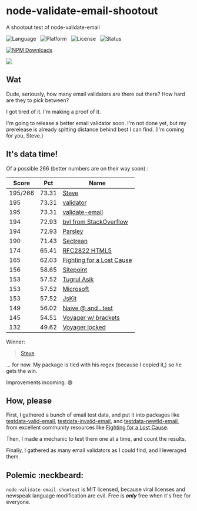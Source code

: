 node-validate-email-shootout
============================

A shootout test of node-validate-email

![Language](http://img.shields.io/badge/Language-JavaScript-000000.svg) &nbsp;
![Platform](http://img.shields.io/badge/Platform-NPM-000000.svg) &nbsp;
![License](http://img.shields.io/badge/License-MIT-000055.svg) &nbsp;
![Status](http://img.shields.io/travis/StoneCypher/node-validate-email-shootout.svg)

[![NPM Downloads](http://img.shields.io/npm/dm/validate-email-shootout.svg)](https://npmjs.org/package/validate-email-shootout)

![](https://nodei.co/npm/validate-email-shootout.png?stars=true&downloads=true)





Wat
---

Dude, seriously, how many email validators are there out there?  How hard are
they to pick between?

I got tired of it.  I'm making a proof of it.

I'm going to release a better email validator soon.  I'm not done yet, but my
prerelease is already spitting distance behind best I can find.  (I'm coming for you, Steve.)





It's data time!
---------------

Of a possible 266 (better numbers are on their way soon) :

| Score | Pct | Name |
|-------|-----|------|
| 195/266 | 73.31 | [Steve](http://stackoverflow.com/a/10906478/763127) |
| 195 | 73.31 | [validator](https://www.npmjs.org/package/validator) |
| 195 | 73.31 | [validate-email](https://github.com/StoneCypher/node-validate-email) |
| 194 | 72.93 | [bvl from StackOverflow](http://stackoverflow.com/a/16016476/763127) |
| 194 | 72.93 | [Parsley](http://stackoverflow.com/a/25125279/763127) |
| 190 | 71.43 | [Sectrean](http://stackoverflow.com/a/46181/763127) |
| 174 | 65.41 | [RFC2822 HTML5](https://fightingforalostcause.net/content/misc/2006/compare-email-regex.php) |
| 165 | 62.03 | [Fighting for a Lost Cause](https://fightingforalostcause.net/content/misc/2006/compare-email-regex.php) |
| 156 | 58.65 | [Sitepoint](http://www.sitepoint.com/javascript-validate-email-address-regex/) |
| 153 | 57.52 | [Tugrul Asik](http://stackoverflow.com/a/14622590/763127) |
| 153 | 57.52 | [Microsoft](http://stackoverflow.com/a/20373180/763127) |
| 153 | 57.52 | [JsKit](http://www.javascriptkit.com/script/script2/acheck.shtml) |
| 149 | 56.02 | [Naive @ and . test](http://stackoverflow.com/a/9204568/763127) |
| 145 | 54.51 | [Voyager w/ brackets](http://stackoverflow.com/a/9204568/763127) |
| 132 | 49.62 | [Voyager locked](http://stackoverflow.com/a/9204568/763127) |

Winner:

> [Steve](http://stackoverflow.com/a/10906478/763127)

... for now.  My package is tied with his regex (because I copied it,) so he gets the win.

Improvements incoming.  :smile:





How, please
-----------

First, I gathered a bunch of email test data, and put it into packages like
[testdata-valid-email](https://www.npmjs.org/package/testdata-valid-email),
[testdata-invalid-email](https://www.npmjs.org/package/testdata-valid-email), and
[testdata-newtld-email](https://www.npmjs.org/package/testdata-valid-email), from
excellent community resources like
[Fighting for a Lost Cause](https://fightingforalostcause.net/content/misc/2006/compare-email-regex.php).

Then, I made a mechanic to test them one at a time, and count the results.

Finally, I gathered as many email validators as I could find, and I leveraged them.





Polemic :neckbeard:
-------------------

`node-validate-email-shootout` is MIT licensed, because viral licenses and newspeak language modification are evil.  Free is ***only*** free when it's free for everyone.
